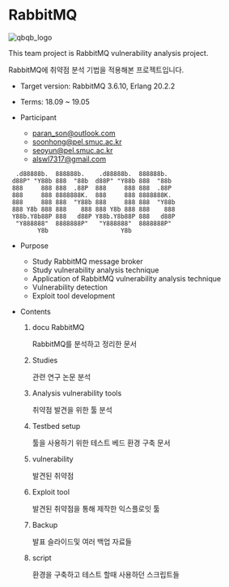# RabbitMQ
![qbqb_logo](6_Backup/logos/qbqb_logo.png)

This team project is RabbitMQ vulnerability analysis project.

RabbitMQ에 취약점 분석 기법을 적용해본 프로젝트입니다.

- Target version: RabbitMQ 3.6.10, Erlang 20.2.2

- Terms: 18.09 ~ 19.05

- Participant
    - paran_son@outlook.com
    - soonhong@pel.smuc.ac.kr
    - seoyun@pel.smuc.ac.kr
    - alswl7317@gmail.com

```
  .d88888b.  888888b.    .d88888b.  888888b.   
 d88P" "Y88b 888  "88b  d88P" "Y88b 888  "88b  
 888     888 888  .88P  888     888 888  .88P  
 888     888 8888888K.  888     888 8888888K.  
 888     888 888  "Y88b 888     888 888  "Y88b 
 888 Y8b 888 888    888 888 Y8b 888 888    888 
 Y88b.Y8b88P 888   d88P Y88b.Y8b88P 888   d88P 
  "Y888888"  8888888P"   "Y888888"  8888888P"  
        Y8b                    Y8b             
```

- Purpose
    - Study RabbitMQ message broker 
    - Study vulnerability  analysis technique
    - Application of RabbitMQ vulnerability analysis technique
    - Vulnerability detection
    - Exploit tool development
    
- Contents

    1. docu RabbitMQ

        RabbitMQ를 분석하고 정리한 문서

    2. Studies

        관련 연구 논문 분석

    3. Analysis vulnerability tools

        취약점 발견을 위한 툴 분석

    4. Testbed setup

        툴을 사용하기 위한 테스트 베드 환경 구축 문서

    5. vulnerability

        발견된 취약점

    6. Exploit tool

        발견된 취약점을 통해 제작한 익스플로잇 툴

    7. Backup

        발표 슬라이드및 여러 백업 자료들

    8. script

        환경을 구축하고 테스트 할때 사용하던 스크립트들

